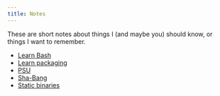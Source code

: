 ```yaml
---
title: Notes
---
```


These are short notes about things I (and maybe you) should know, or things I
want to remember.

- [Learn Bash](learn-bash.html)
- [Learn packaging](learn-packaging.html)
- [PSU](psu.html)
- [Sha-Bang](sha-bang.html)
- [Static binaries](static-binaries.html)
